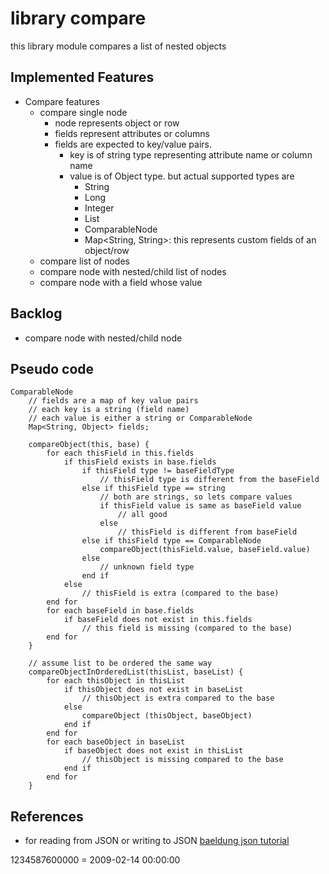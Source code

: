# library compare 
this library module compares a list of nested objects

## Implemented Features
* Compare features
  * compare single node
    * node represents object or row
    * fields represent attributes or columns
    * fields are expected to key/value pairs. 
      * key is of string type representing attribute name or column name
      * value is of Object type. but actual supported types are
        * String
        * Long
        * Integer
        * List<ComparableNode>
        * ComparableNode
        * Map<String, String>: this represents custom fields of an object/row
  * compare list of nodes
  * compare node with nested/child list of nodes
  * compare node with a field whose value 


## Backlog
* compare node with nested/child node


## Pseudo code

```
ComparableNode
    // fields are a map of key value pairs
    // each key is a string (field name)
    // each value is either a string or ComparableNode
    Map<String, Object> fields;

    compareObject(this, base) {
        for each thisField in this.fields
            if thisField exists in base.fields 
                if thisField type != baseFieldType
                    // thisField type is different from the baseField
                else if thisField type == string
                    // both are strings, so lets compare values
                    if thisField value is same as baseField value
                        // all good 
                    else 
                        // thisField is different from baseField
                else if thisField type == ComparableNode
                    compareObject(thisField.value, baseField.value)
                else 
                    // unknown field type
                end if
            else
                // thisField is extra (compared to the base)
        end for
        for each baseField in base.fields
            if baseField does not exist in this.fields
                // this field is missing (compared to the base)
        end for
    }
    
    // assume list to be ordered the same way
    compareObjectInOrderedList(thisList, baseList) {
        for each thisObject in thisList
            if thisObject does not exist in baseList
                // thisObject is extra compared to the base
            else
                compareObject (thisObject, baseObject)
            end if 
        end for
        for each baseObject in baseList
            if baseObject does not exist in thisList
                // thisObject is missing compared to the base
            end if 
        end for
    }

```
## References

* for reading from JSON or writing to JSON [baeldung json tutorial](https://www.baeldung.com/jackson-object-mapper-tutorial)

1234587600000 = 2009-02-14 00:00:00

